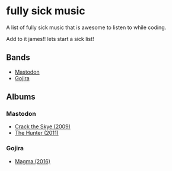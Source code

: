 # fully sick music

A list of fully sick music that is awesome to listen to while coding.

Add to it james!! lets start a sick list!

## Bands

* [Mastodon](#mastodon)
* [Gojira](#gojira)

## Albums

### Mastodon

* [Crack the Skye (2009)](https://www.youtube.com/watch?v=fcvdkw6v3fE)
* [The Hunter (2011)](https://www.youtube.com/watch?v=Acna6jcCU28)

### Gojira

* [Magma (2016)](https://www.youtube.com/watch?v=njgOZNaChEQ)